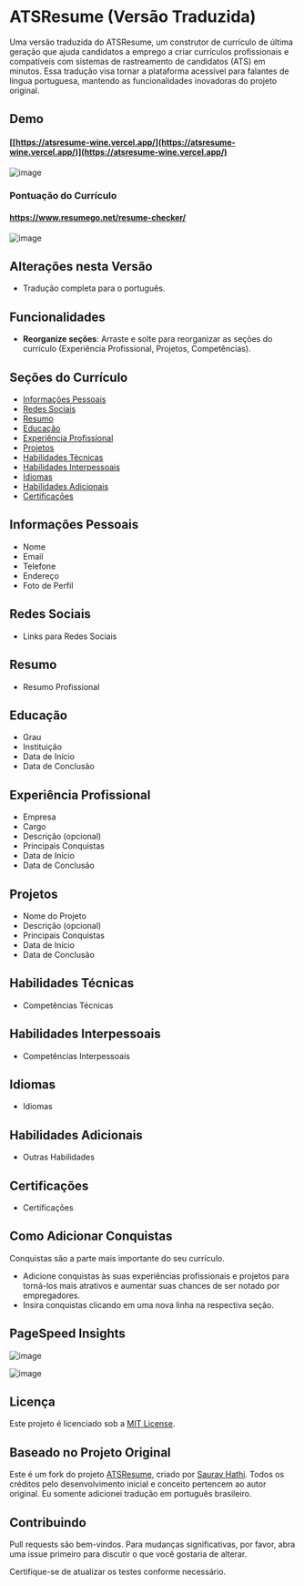 # ATSResume (Versão Traduzida)

Uma versão traduzida do ATSResume, um construtor de currículo de última geração que ajuda candidatos a emprego a criar currículos profissionais e compatíveis com sistemas de rastreamento de candidatos (ATS) em minutos. Essa tradução visa tornar a plataforma acessível para falantes de língua portuguesa, mantendo as funcionalidades inovadoras do projeto original.

## Demo

#### [[https://atsresume-wine.vercel.app/](https://atsresume-wine.vercel.app/)](https://atsresume-wine.vercel.app/)
![image](https://user-images.githubusercontent.com/61316762/218017511-fbbaa7da-6154-449f-9e46-8de45b0e6c29.png)

### Pontuação do Currículo
#### https://www.resumego.net/resume-checker/
![image](https://user-images.githubusercontent.com/61316762/218143206-f0e5e764-52bc-4c25-84f2-6b2fff00cd4b.png)

## Alterações nesta Versão

- Tradução completa para o português.

## Funcionalidades

- **Reorganize seções**: Arraste e solte para reorganizar as seções do currículo (Experiência Profissional, Projetos, Competências).

## Seções do Currículo

- [Informações Pessoais](#informações-pessoais)
- [Redes Sociais](#redes-sociais)
- [Resumo](#resumo)
- [Educação](#educação)
- [Experiência Profissional](#experiência-profissional)
- [Projetos](#projetos)
- [Habilidades Técnicas](#habilidades-técnicas)
- [Habilidades Interpessoais](#habilidades-interpessoais)
- [Idiomas](#idiomas)
- [Habilidades Adicionais](#habilidades-adicionais)
- [Certificações](#certificações)

## Informações Pessoais

- Nome
- Email
- Telefone
- Endereço
- Foto de Perfil

## Redes Sociais

- Links para Redes Sociais

## Resumo

- Resumo Profissional

## Educação

- Grau
- Instituição
- Data de Início
- Data de Conclusão

## Experiência Profissional

- Empresa
- Cargo
- Descrição (opcional)
- Principais Conquistas
- Data de Início
- Data de Conclusão

## Projetos

- Nome do Projeto
- Descrição (opcional)
- Principais Conquistas
- Data de Início
- Data de Conclusão

## Habilidades Técnicas

- Competências Técnicas

## Habilidades Interpessoais

- Competências Interpessoais

## Idiomas

- Idiomas

## Habilidades Adicionais

- Outras Habilidades

## Certificações

- Certificações

## Como Adicionar Conquistas

Conquistas são a parte mais importante do seu currículo. 

- Adicione conquistas às suas experiências profissionais e projetos para torná-los mais atrativos e aumentar suas chances de ser notado por empregadores.
- Insira conquistas clicando em uma nova linha na respectiva seção.

## PageSpeed Insights

![image](https://user-images.githubusercontent.com/61316762/218244257-e85172dc-46bd-4f4b-b9c2-9bd17c693cc8.png)

![image](https://user-images.githubusercontent.com/61316762/218244267-c46f5d02-b742-4b4c-ba7e-ae1bfb1e04d4.png)

## Licença

Este projeto é licenciado sob a [MIT License](https://github.com/sauravhathi/atsresume/blob/main/LICENSE.md).

## Baseado no Projeto Original

Este é um fork do projeto [ATSResume](https://github.com/sauravhathi/atsresume), criado por [Saurav Hathi](https://github.com/sauravhathi). Todos os créditos pelo desenvolvimento inicial e conceito pertencem ao autor original. Eu somente adicionei tradução em português brasileiro.

## Contribuindo

Pull requests são bem-vindos. Para mudanças significativas, por favor, abra uma issue primeiro para discutir o que você gostaria de alterar.

Certifique-se de atualizar os testes conforme necessário.
